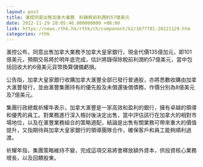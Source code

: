 ```yaml
---
layout: post
title: 滙控同意出售加拿大業務　料錄稅前利潤約57億美元
date: 2022-11-29 20:05:46.000000000 +08:00
link: https://news.rthk.hk/rthk/ch/component/k2/1677701-20221129.htm
categories: rthk
---
```


滙控公布，同意出售加拿大業務予加拿大皇家銀行，現金代價135億加元，即101億美元，預期交易將於明年底完成，估計將錄得除稅前利潤約57億美元，當中包括回收大約6億美元貨幣換算儲備虧損。

公告指，加拿大皇家銀行收購加拿大滙豐全部已發行普通股，亦將悉數收購由加拿大滙豐發行，並由滙豐集團持有的優先股及未償還後償債務，作價分別為8億美元及7億美元。

集團行政總裁祈耀年表示，加拿大滙豐是一家高效和盈利的銀行，擁有卓越的領導和優秀的員工。對業務進行深入檢討後決定出售，當中評估該行在加拿大的相對市場地位，以及在滙豐業務組合的策略適配，結論是出售有關業務可帶來重大的價值提升，又指期待與加拿大皇家銀行的領導團隊合作，確保客戶和員工能夠順利過渡。

祈耀年指，集團策略維持不變，完成這項交易將會釋放額外資本，供投資核心業務增長，以及回饋股東。
